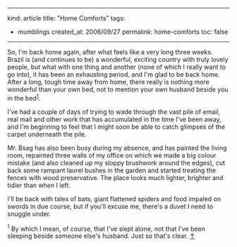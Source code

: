 -----
kind: article
title: "Home Comforts"
tags:
- mumblings
created_at: 2006/09/27
permalink: home-comforts
toc: false
-----

<p>So, I'm back home again, after what feels like a very long three weeks. Brazil is (and continues to be) a wonderful, exciting country with truly lovely people, but what with one thing and another (none of which I really want to go into), it has been an exhausting period, and I'm glad to be back home. After a long, tough time away from home, there really is nothing more wonderful than your own bed, not to mention your own husband beside you in the bed<sup id="r1-270906"><a href="#f1-270906">1</a></sup>.</p>

<p>I've had a couple of days of trying to wade through the vast pile of email, real mail and other work that has accumulated in the time I've been away, and I'm beginning to feel that I might soon be able to catch glimpses of the carpet underneath the pile.</p>

<p>Mr. Bsag has also been busy during my absence, and has painted the living room, repainted three walls of my office on which we made a big colour mistake (and also cleaned up my sloppy brushwork around the edges), cut back some rampant laurel bushes in the garden and started treating the fences with wood preservative. The place looks much lighter, brighter and tidier than when I left.</p>

<p>I'll be back with tales of bats, giant flattened spiders and food impaled on swords in due course, but if you'll excuse me, there's a duvet I need to snuggle under.</p>

<p><sup id="f1-270906">1</sup> By which I mean, of course, that I've slept alone, not that I've been sleeping beside someone else's husband. Just so that's clear. <a href="#r1-270906">&uarr;</a></p>



